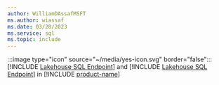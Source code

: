 ```yaml
---
author: WilliamDAssafMSFT
ms.author: wiassaf
ms.date: 03/28/2023
ms.service: sql
ms.topic: include
---
```

:::image type="icon" source="~/media/yes-icon.svg" border="false"::: [!INCLUDE [Lakehouse SQL Endpoint](../fabric-se.md)] and [!INCLUDE [Lakehouse SQL Endpoint](../fabric-dw.md)] in [!INCLUDE [product-name](../../../includes/product-name.md)]